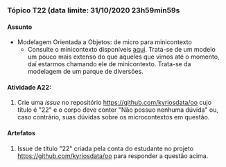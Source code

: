 ### Tópico T22 (data limite: **31/10/2020 23h59min59s**

#### Assunto

- Modelagem Orientada a Objetos: de micro para minicontexto
  - Consulte o minicontexto disponíveis [aqui](../modelos/modelos-10.md). Trata-se de um modelo um pouco mais extenso do que aqueles que vimos
    até o momento, daí estarmos chamando ele de minicontexto. Trata-se da
    modelagem de um parque de diversões.

#### Atividade A22:

1. Crie uma _issue_ no repositório https://github.com/kyriosdata/oo cujo título é "22" e o corpo deve conter "Não possuo nenhuma dúvida" ou, caso contrário, suas dúvidas sobre os microcontextos em questão.

#### Artefatos

1. Issue de título "22" criada pela conta do estudante no projeto https://github.com/kyriosdata/oo para responder a questão acima.
